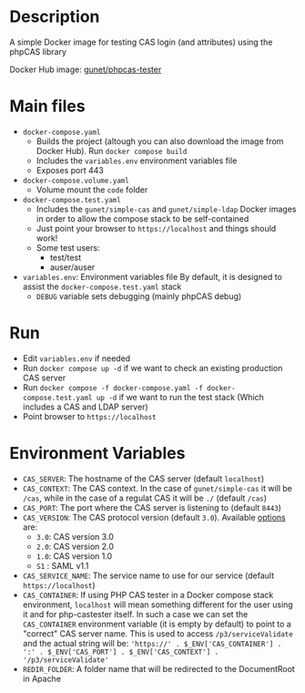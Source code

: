 # Description

A simple Docker image for testing CAS login (and attributes) using the phpCAS library

Docker Hub image: [gunet/phpcas-tester](https://hub.docker.com/repository/docker/gunet/phpcas-tester/general)

# Main files
* `docker-compose.yaml`
  - Builds the project (altough you can also download the image from Docker Hub). Run `docker compose build`
  - Includes the `variables.env` environment variables file
  - Exposes port 443
* `docker-compose.volume.yaml`
  - Volume mount the `code` folder
* `docker-compose.test.yaml`
  - Includes the `gunet/simple-cas` and `gunet/simple-ldap` Docker images in order to allow the compose stack
    to be self-contained
  - Just point your browser to `https://localhost` and things should work!
  - Some test users:
    * test/test
    * auser/auser
* `variables.env`: Environment variables file By default, it is designed to assist the `docker-compose.test.yaml` stack
  - `DEBUG` variable sets debugging (mainly phpCAS debug)

# Run
* Edit `variables.env` if needed
* Run `docker compose up -d` if we want to check an existing production CAS server
* Run `docker compose -f docker-compose.yaml -f docker-compose.test.yaml up -d` if we want to run the test stack (Which includes a CAS and LDAP server)
* Point browser to `https://localhost`

# Environment Variables
* `CAS_SERVER`: The hostname of the CAS server (default `localhost`)
* `CAS_CONTEXT`: The CAS context. In the case of `gunet/simple-cas` it will be `/cas`, while in the case of a regulat CAS it will be `./` (default `/cas`)
* `CAS_PORT`: The port where the CAS server is listening to (default `8443`)
* `CAS_VERSION`: The CAS protocol version (default `3.0`). Available [options](https://github.com/apereo/phpCAS/blob/master/source/CAS.php) are:
  - `3.0`: CAS version 3.0
  - `2.0`: CAS version 2.0
  - `1.0`: CAS version 1.0
  - `S1` : SAML v1.1
* `CAS_SERVICE_NAME`: The service name to use for our service (default `https://localhost`)
* `CAS_CONTAINER`: If using PHP CAS tester in a Docker compose stack environment, `localhost` will mean something different for the user using it and for php-castester itself. In such a case we can set the `CAS_CONTAINER` environment variable (it is empty by default) to point to a "correct" CAS server name. This is used to access `/p3/serviceValidate` and the actual string will be: `'https://' . $_ENV['CAS_CONTAINER'] . ':' . $_ENV['CAS_PORT'] . $_ENV['CAS_CONTEXT'] . '/p3/serviceValidate'`
* `REDIR_FOLDER`: A folder name that will be redirected to the DocumentRoot in Apache